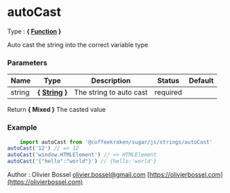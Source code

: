 # autoCast

<!-- @namespace: sugar.js.string.autoCast -->

Type : **{ [Function](https://developer.mozilla.org/fr/docs/Web/JavaScript/Reference/Objets_globaux/Function) }**


Auto cast the string into the correct variable type



### Parameters
Name  |  Type  |  Description  |  Status  |  Default
------------  |  ------------  |  ------------  |  ------------  |  ------------
string  |  **{ [String](https://developer.mozilla.org/fr/docs/Web/JavaScript/Reference/Objets_globaux/String) }**  |  The string to auto cast  |  required  |

Return **{ Mixed }** The casted value

### Example
```js
	import autoCast from '@coffeekraken/sugar/js/strings/autoCast'
autoCast('12') // => 12
autoCast('window.HTMLElement') // => HTMLElement
autoCast('{"hello":"world"}') // {hello:'world'}
```
Author : Olivier Bossel [olivier.bossel@gmail.com](mailto:olivier.bossel@gmail.com) [https://olivierbossel.com](https://olivierbossel.com)
